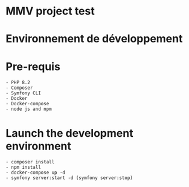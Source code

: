 # MMV project test


# Environnement de développement

# Pre-requis

    - PHP 8.2
    - Composer
    - Symfony CLI
    - Docker
    - Docker-compose
    - node js and npm

# Launch the development environment 
    - composer install
    - npm install
    - docker-compose up -d
    - symfony server:start -d (symfony server:stop)
